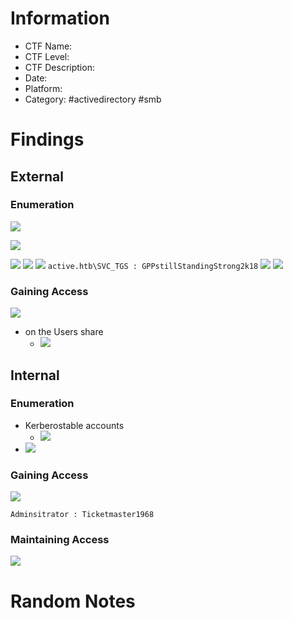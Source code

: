 # Information
- CTF Name: 
- CTF Level:
- CTF Description: 
- Date: 
- Platform: 
- Category: #activedirectory #smb

# Findings

## External
### Enumeration
![](https://i.imgur.com/yLOFQku.png)

![](https://i.imgur.com/rFSEdUG.png)

![](https://i.imgur.com/7mVJpts.png)
![](https://i.imgur.com/1zbMiZp.png)
![](https://i.imgur.com/1RtcUVL.png)
` active.htb\SVC_TGS : GPPstillStandingStrong2k18 `
![](https://i.imgur.com/aY8moI7.png)
![](https://i.imgur.com/uCr7nla.png)

### Gaining Access
![](https://i.imgur.com/A58SQT1.png)

- on the Users share
	- ![](https://i.imgur.com/3bFcAiO.png)


## Internal
### Enumeration
- Kerberostable accounts
	- ![](https://i.imgur.com/xophrf7.png)
- ![](https://i.imgur.com/WpTFPhX.png)
### Gaining Access
![](https://i.imgur.com/OwaKN5q.png)

` Adminsitrator : Ticketmaster1968 `
### Maintaining Access
![](https://i.imgur.com/b1z9Bi4.png)


# Random Notes
